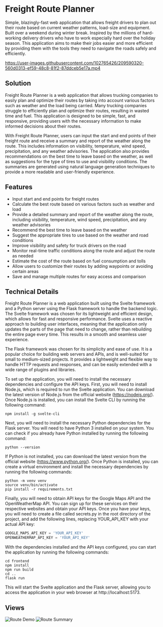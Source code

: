 # Freight Route Planner

Simple, blazingly-fast web application that allows freight drivers to plan out their route based on current weather patterns, load-size and equipment. Built over a weekend during winter break. Inspired by the millions of hard-working delivery drivers who have to work especially hard over the holiday season. This application aims to make their jobs easier and more efficient by providing them with the tools they need to navigate the roads safely and efficiently.

https://user-images.githubusercontent.com/102765426/209590320-560d0313-ef59-48c8-81f2-87ddceb5e17a.mp4




## Solution
Freight Route Planner is a web application that allows trucking companies to easily plan and optimize their routes by taking into account various factors such as weather and the load being carried. Many trucking companies struggle to efficiently plan and optimize their routes, resulting in wasted time and fuel. This application is designed to be simple, fast, and responsive, providing users with the necessary information to make informed decisions about their routes.

With Freight Route Planner, users can input the start and end points of their freight route and receive a summary and report of the weather along the route. This includes information on visibility, temperature, wind speed, precipitation, and any weather advisories. The application also provides recommendations on the best time to leave based on the weather, as well as suggestions for the type of tires to use and visibility conditions. The summaries are generated using natural language generation techniques to provide a more readable and user-friendly experience.

## Features
- Input start and end points for freight routes
- Calculate the best route based on various factors such as weather and load
- Provide a detailed summary and report of the weather along the route, including visibility, temperature, wind speed, precipitation, and any weather advisories
- Recommend the best time to leave based on the weather
- Suggest the appropriate tires to use based on the weather and road conditions
- Improve visibility and safety for truck drivers on the road
- Monitor real-time traffic conditions along the route and adjust the route as needed
- Estimate the cost of the route based on fuel consumption and tolls
- Allow users to customize their routes by adding waypoints or avoiding certain areas
- Save and manage multiple routes for easy access and comparison

## Technical Details
Freight Route Planner is a web application built using the Svelte framework and a Python server using the Flask framework to handle the backend logic. The Svelte framework was chosen for its lightweight and efficient design, which allows for fast and responsive performance. Svelte uses a reactive approach to building user interfaces, meaning that the application only updates the parts of the page that need to change, rather than rebuilding the entire page every time. This results in a smooth and seamless user experience.

The Flask framework was chosen for its simplicity and ease of use. It is a popular choice for building web servers and APIs, and is well-suited for small to medium-sized projects. It provides a lightweight and flexible way to handle HTTP requests and responses, and can be easily extended with a wide range of plugins and libraries.

To set up the application, you will need to install the necessary dependencies and configure the API keys. First, you will need to install Node.js, which is required to run the Svelte application. You can download the latest version of Node.js from the official website (https://nodejs.org/). Once Node.js is installed, you can install the Svelte CLI by running the following command:
```
npm install -g svelte-cli
```
Next, you will need to install the necessary Python dependencies for the Flask server. You will need to have Python 3 installed on your system. You can check if you already have Python installed by running the following command:
```
python --version
```
If Python is not installed, you can download the latest version from the official website (https://www.python.org/). Once Python is installed, you can create a virtual environment and install the necessary dependencies by running the following commands:
```
python -m venv venv
source venv/bin/activate
pip install -r requirements.txt
```
Finally, you will need to obtain API keys for the Google Maps API and the OpenWeatherMap API. You can sign up for these services on their respective websites and obtain your API keys. Once you have your keys, you will need to create a file called secrets.py in the root directory of the project, and add the following lines, replacing YOUR_API_KEY with your actual API key:
```javascript
GOOGLE_MAPS_API_KEY = 'YOUR_API_KEY'
OPENWEATHERMAP_API_KEY = 'YOUR_API_KEY'
```
With the dependencies installed and the API keys configured, you can start the application by running the following commands:
```
cd frontend
npm install
npm run build
cd ..
flask run
```
This will start the Svelte application and the Flask server, allowing you to access the application in your web browser at http://localhost:5173.

## Views
![Route Demo](https://user-images.githubusercontent.com/102765426/209590421-0c1d733b-62d1-4fda-8137-0f48815232df.png)
![Route Summary](https://user-images.githubusercontent.com/102765426/209590439-d0f4a2ce-80ea-4bc3-ac54-cb34b5e53cc3.png)






